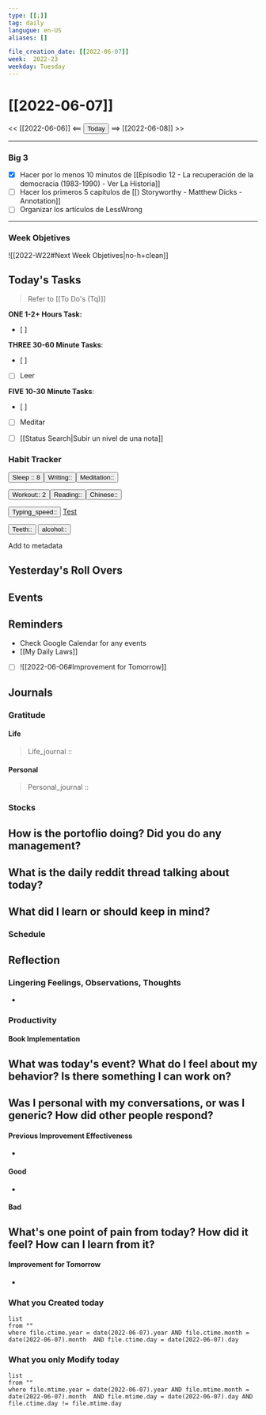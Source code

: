 ```yaml
---
type: [[¡]]
tag: daily
langugue: en-US
aliases: []

file_creation_date: [[2022-06-07]]
week:  2022-23
weekday: Tuesday
---
```


# [[2022-06-07]]
<< [[2022-06-06]] <== <button class="date_button_today">Today</button> ==> [[2022-06-08]] >>

---
### Big 3
- [x] Hacer por lo menos 10 minutos de [[Episodio 12 - La recuperación de la democracia (1983-1990) - Ver La Historia]]
- [ ] Hacer los primeros 5 capítulos de [[) Storyworthy - Matthew Dicks - Annotation]]
- [ ] Organizar los artículos de LessWrong

---
### Week Objetives

![[2022-W22#Next Week Objetives|no-h+clean]]
## Today's Tasks
> Refer to [[To Do's (Tq)]]

**ONE 1-2+ Hours Task:**
- [ ] 





**THREE 30-60 Minute Tasks**:
- [ ] 
- [ ] Leer 

**FIVE 10-30 Minute Tasks**:
- [ ] 
- [ ] Meditar
- [ ] [[Status Search|Subir un nivel de una nota]] 


### Habit Tracker


<button class="date_button_today">Sleep :: 8</button><button class="date_button_today">Writing:: </button><button class="date_button_today">Meditation:: </button>

<button class="date_button_today">Workout:: 2</button><button class="date_button_today">Reading:: </button><button class="date_button_today">Chinese:: </button>

<button class="date_button_today">Typing_speed:: 
</button>
[Test](https://10fastfingers.com/typing-test/english)

<button class="date_button_today"> Teeth:: </button>
<button class="date_button_today"> alcohol:: </button>

Add to metadata


## Yesterday's Roll Overs

## Events 

## Reminders
- Check Google Calendar for any events
- [[My Daily Laws]]
- [ ] ![[2022-06-06#Improvement for Tomorrow]]
## Journals
### Gratitude
#### Life
>  Life_journal :: 
#### Personal
>  Personal_journal :: 




### Stocks
**How is the portoflio doing? Did you do any management?**
- 

**What is the daily reddit thread talking about today?**
- 

**What did I learn or should keep in mind?**
- 

### Schedule

## Reflection
### Lingering Feelings, Observations, Thoughts
- 
### Productivity
#### Book Implementation
**What was today's event? What do I feel about my behavior? Is there something I can work on?**
- 
**Was I personal with my conversations, or was I generic? How did other people respond?**
- 
#### Previous Improvement Effectiveness 
- 
#### Good
- 
#### Bad
**What's one point of pain from today? How did it feel? How can I learn from it?**
- 
#### Improvement for Tomorrow
- 


### What you Created today
```dataview
list
from ""
where file.ctime.year = date(2022-06-07).year AND file.ctime.month = date(2022-06-07).month  AND file.ctime.day = date(2022-06-07).day 
```

### What you only Modify today
```dataview
list
from ""
where file.mtime.year = date(2022-06-07).year AND file.mtime.month = date(2022-06-07).month  AND file.mtime.day = date(2022-06-07).day AND file.ctime.day != file.mtime.day
```

